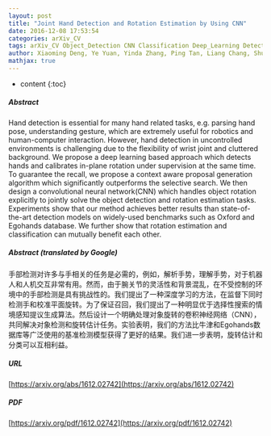 ```yaml
---
layout: post
title: "Joint Hand Detection and Rotation Estimation by Using CNN"
date: 2016-12-08 17:53:54
categories: arXiv_CV
tags: arXiv_CV Object_Detection CNN Classification Deep_Learning Detection
author: Xiaoming Deng, Ye Yuan, Yinda Zhang, Ping Tan, Liang Chang, Shuo Yang, Hongan Wang
mathjax: true
---
```


* content
{:toc}

##### Abstract
Hand detection is essential for many hand related tasks, e.g. parsing hand pose, understanding gesture, which are extremely useful for robotics and human-computer interaction. However, hand detection in uncontrolled environments is challenging due to the flexibility of wrist joint and cluttered background. We propose a deep learning based approach which detects hands and calibrates in-plane rotation under supervision at the same time. To guarantee the recall, we propose a context aware proposal generation algorithm which significantly outperforms the selective search. We then design a convolutional neural network(CNN) which handles object rotation explicitly to jointly solve the object detection and rotation estimation tasks. Experiments show that our method achieves better results than state-of-the-art detection models on widely-used benchmarks such as Oxford and Egohands database. We further show that rotation estimation and classification can mutually benefit each other.

##### Abstract (translated by Google)
手部检测对许多与手相关的任务是必需的，例如，解析手势，理解手势，对于机器人和人机交互非常有用。然而，由于腕关节的灵活性和背景混乱，在不受控制的环境中的手部检测是具有挑战性的。我们提出了一种深度学习的方法，在监督下同时检测手和校准平面旋转。为了保证召回，我们提出了一种明显优于选择性搜索的情境感知提议生成算法。然后设计一个明确处理对象旋转的卷积神经网络（CNN），共同解决对象检测和旋转估计任务。实验表明，我们的方法比牛津和Egohands数据库等广泛使用的基准检测模型获得了更好的结果。我们进一步表明，旋转估计和分类可以互相利益。

##### URL
[https://arxiv.org/abs/1612.02742](https://arxiv.org/abs/1612.02742)

##### PDF
[https://arxiv.org/pdf/1612.02742](https://arxiv.org/pdf/1612.02742)

